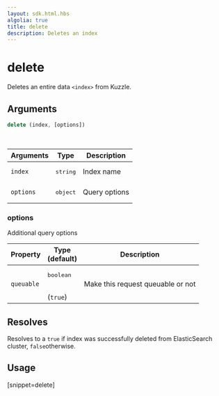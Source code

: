 ```yaml
---
layout: sdk.html.hbs
algolia: true
title: delete
description: Deletes an index
---
```


# delete

Deletes an entire data `<index>` from Kuzzle.

## Arguments

```javascript
delete (index, [options])
```

<br/>

| Arguments | Type   | Description      |
| --------- | ------ | ---------------- |
| `index`   | <pre>string</pre> | Index name       |
| `options` | <pre>object</pre> | Query options |

### **options**

Additional query options

| Property     | Type<br/>(default)    | Description   |
| -------------- | --------- | ------------- |
|  `queuable`  |  <pre>boolean</pre> <br/>(`true`) |  Make this request queuable or not  |

## Resolves

Resolves to a `true` if index was successfully deleted from ElasticSearch cluster, `false`otherwise.

## Usage

[snippet=delete]
